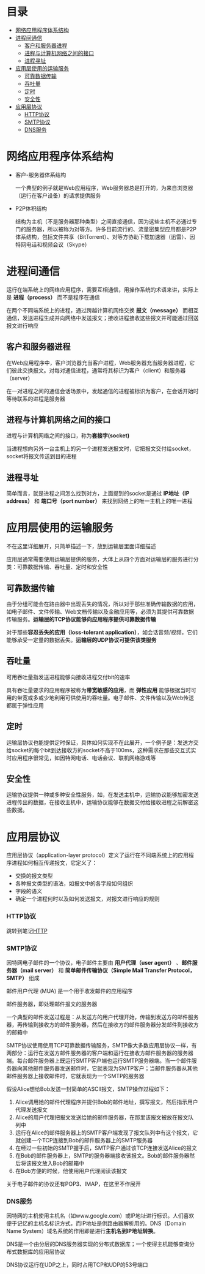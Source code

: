 # 目录
   * [网络应用程序体系结构](#网络应用程序体系结构)
   * [进程间通信](#进程间通信)
      * [客户和服务器进程](#客户和服务器进程)
      * [进程与计算机网络之间的接口](#进程与计算机网络之间的接口)
      * [进程寻址](#进程寻址)
   * [应用层使用的运输服务](#应用层使用的运输服务)
      * [可靠数据传输](#可靠数据传输)
      * [吞吐量](#吞吐量)
      * [定时](#定时)
      * [安全性](#安全性)
   * [应用层协议](#应用层协议)
       * [HTTP协议](#http协议)
       * [SMTP协议](#smtp协议)
       * [DNS服务](#dns服务)

# 网络应用程序体系结构

* 客户-服务器体系结构

  一个典型的例子就是Web应用程序，Web服务器总是打开的，为来自浏览器（运行在客户设备）的请求提供服务

* P2P体积结构

  结构为主机（不是服务器那种类型）之间直接通信，因为这些主机不必通过专门的服务器，所以被称为对等方。许多目前流行的、流量密集型应用都是P2P体系结构，包括文件共享（BitTorrent）、对等方协助下载加速器（迅雷）、因特网电话和视频会议（Skype）

# 进程间通信

运行在端系统上的网络应用程序，需要互相通信，用操作系统的术语来讲，实际上是 **进程（process）** 而不是程序在通信

在两个不同端系统上的进程，通过跨越计算机网络交换 **报文（message）** 而相互通信，发送进程生成并向网络中发送报文；接收进程接收这些报文并可能通过回送报文进行响应

## 客户和服务器进程

在Web应用程序中，客户浏览器充当客户进程，Web服务器充当服务器进程，它们彼此交换报文。对每对通信进程，通常将其标识为客户（client）和服务器（server）

在一对进程之间的通信会话场景中，发起通信的进程被标识为客户，在会话开始时等待联系的进程是服务器

## 进程与计算机网络之间的接口

进程与计算机网络之间的接口，称为**套接字(socket)**

当进程想向另外一台主机上的另一个进程发送报文时，它把报文交付给socket，socket将报文传送到目的进程

## 进程寻址

简单而言，就是进程之间怎么找到对方，上面提到的socket是通过 **IP地址（IP address）** 和 **端口号（port number）** 来找到网络上的唯一主机上的唯一进程

# 应用层使用的运输服务

不在这里详细展开，只简单描述一下，放到运输层里面详细描述

应用层通常需要使用运输层提供的服务，大体上从四个方面对运输层的服务进行分类：可靠数据传输、吞吐量、定时和安全性

## 可靠数据传输

由于分组可能会在路由器中出现丢失的情况，所以对于那些准确传输数据的应用，如电子邮件、文件传输、Web文档传输以及金融应用等，必须为其提供可靠数据传输服务。**运输层的TCP协议能够向应用程序提供可靠数据传输**

对于那些**容忍丢失的应用（loss-tolerant application）**，如会话音频/视频，它们能够承受一定量的数据丢失。**运输层的UDP协议可提供该类服务**

## 吞吐量

可用吞吐量指发送进程能够向接收进程交付bit的速率

具有吞吐量要求的应用程序被称为**带宽敏感的应用**，而 **弹性应用** 能够根据当时可用的带宽或多或少地利用可供使用的吞吐量。电子邮件、文件传输以及Web传送都属于弹性应用

## 定时

运输层协议也能提供定时保证，具体如何实现不在此展开，一个例子是：发送方交给socket的每个bit到达接收方的socket不高于100ms，这种需求在那些交互式实时应用程序很常见，如因特网电话、电话会议、联机网络游戏等

## 安全性

运输协议提供一种或多种安全性服务，如，在发送主机中，运输协议能够加密发送进程传出的数据，在接收主机中，运输协议能够在数据交付给接收进程之前解密这些数据。

# 应用层协议

应用层协议（application-layer protocol）定义了运行在不同端系统上的应用程序进程如何相互传递报文，它定义了：

* 交换的报文类型
* 各种报文类型的语法，如报文中的各字段如何组织
* 字段的语义
* 确定一个进程何时以及如何发送报文，对报文进行响应的规则

### HTTP协议

跳转到笔记[HTTP](https://github.com/kinkenyuen/Learning-Notes#http)

### SMTP协议

因特网电子邮件的一个协议，电子邮件主要由 **用户代理（user agent）** 、**邮件服务器（mail server）** 和 **简单邮件传输协议（Simple Mail Transfer Protocol，SMTP）** 组成

邮件用户代理 (MUA) 是一个用于收发邮件的应用程序

邮件服务器，即处理邮件报文的服务器

一个典型的邮件发送过程是：从发送方的用户代理开始，传输到发送方的邮件服务器，再传输到接收方的邮件服务器，然后在接收方的邮件服务器分发邮件到接收方的邮箱中

SMTP协议使用使用TCP可靠数据传输服务，SMTP像大多数应用层协议一样，有两部分：运行在发送方邮件服务器的客户端和运行在接收方邮件服务器的服务器端。每台邮件服务器上既运行SMTP客户端也运行SMTP服务器端。当一个邮件服务器向其他邮件服务器发送邮件时，它就表现为SMTP客户；当邮件服务器从其他邮件服务器上接收邮件时，它就表现为一个SMTP的服务器

假设Alice想给Bob发送一封简单的ASCII报文，SMTP操作过程如下：

1. Alice调用她的邮件代理程序并提供Bob的邮件地址，撰写报文，然后指示用户代理发送报文
2. Alice的用户代理把报文发送给她的邮件服务器，在那里该报文被放在报文队列中
3. 运行在Alice的邮件服务器上的SMTP客户端发现了报文队列中有这个报文，它就创建一个TCP连接到Bob的邮件服务器上的SMTP服务器
4. 在经过一些初始的SMTP握手后，SMTP客户通过该TCP连接发送Alice的报文
5. 在Bob的邮件服务器上，SMTP的服务器端接收该报文。Bob的邮件服务器然后将该报文放入Bob的邮箱中
6. 在Bob方便的时候，他使用用户代理阅读该报文

关于电子邮件的协议还有POP3、IMAP，在这里不作展开

### DNS服务

因特网的主机使用主机名（如www.google.com）或IP地址进行标识。人们喜欢便于记忆的主机名标识方式，而IP地址是供路由器解析用的。DNS（Domain Name System）域名系统的作用即是进行**主机名到IP地址转换**。

DNS是一个由分层的DNS服务器实现的分布式数据库；一个使得主机能够查询分布式数据库的应用层协议

DNS协议运行在UDP之上，同时占用TCP和UDP的53号端口

